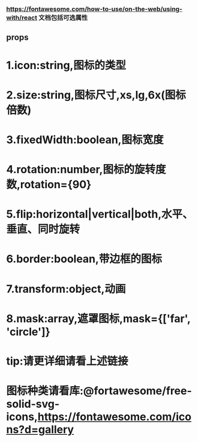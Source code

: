 ### https://fontawesome.com/how-to-use/on-the-web/using-with/react 文档包括可选属性
## props
# 1.icon:string,图标的类型
# 2.size:string,图标尺寸,xs,lg,6x(图标倍数)
# 3.fixedWidth:boolean,图标宽度
# 4.rotation:number,图标的旋转度数,rotation={90}
# 5.flip:horizontal|vertical|both,水平、垂直、同时旋转
# 6.border:boolean,带边框的图标
# 7.transform:object,动画
# 8.mask:array,遮罩图标,mask={['far', 'circle']}
# tip:请更详细请看上述链接
# 图标种类请看库:@fortawesome/free-solid-svg-icons,https://fontawesome.com/icons?d=gallery

